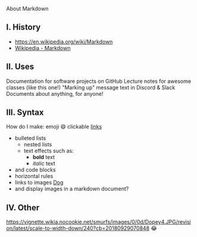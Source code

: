 
About Markdown

## I. History
- https://en.wikipedia.org/wiki/Markdown
- [Wikipedia - Markdown](https://en.wikipedia.org/wiki/Markdown)

## II. Uses
Documentation for software projects on GitHub
Lecture notes for awesome classes (like this one!)
"Marking up" message text in Discord & Slack
Documents about anything, for anyone!

## III. Syntax
How do I make:
emoji :smile:
clickable [links](https://www.youtube.com/watch?v=dQw4w9WgXcQ)
- bulleted lists
	- nested lists
	- text effects such as:
		- **bold** text
		- *italic* text
- and code blocks
- horizontal rules
- links to images [Dog](https://www.hudsonanimalhospitalnyc.com/wp-content/uploads/2024/12/yorkshire-terrier-3.jpg)
- and display images in a markdown document?


## IV. Other
https://vignette.wikia.nocookie.net/smurfs/images/0/0d/Dopey4.JPG/revision/latest/scale-to-width-down/240?cb=20180929070848
:joy:
